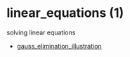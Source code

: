 # linear_equations (1)
solving linear equations

+ [gauss_elimination_illustration](gauss_elimination_illustration.ipynb)
